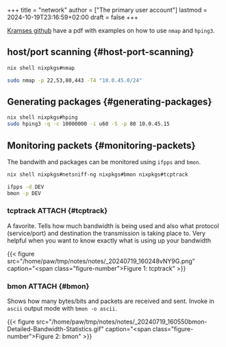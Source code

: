 +++
title = "network"
author = ["The primary user account"]
lastmod = 2024-10-19T23:16:59+02:00
draft = false
+++

[Kramses github](https://github.com/kramse/security-courses/blob/master/presentations/pentest/simulated-ddos-workshop/simulating-ddos-workshop-exercises.pdf) have a pdf with examples on how to use `nmap` and `hping3`.


## host/port scanning {#host-port-scanning}

```sh
nix shell nixpkgs#nmap

sudo nmap -p 22,53,80,443 -T4 "10.0.45.0/24"
```


## Generating packages {#generating-packages}

```sh
nix shell nixpkgs#hping
sudo hping3 -q -c 10000000 -i u60 -S -p 80 10.0.45.15
```


## Monitoring packets {#monitoring-packets}

The bandwith and packages can be monitored using `ifpps` and `bmon`.

```sh
nix shell nixpkgs#netsniff-ng nixpkgs#bmon nixpkgs#tcptrack

ifpps -d DEV
bmon -p DEV
```


### tcptrack <span class="tag"><span class="ATTACH">ATTACH</span></span> {#tcptrack}

A favorite. Tells how much bandwidth is being used and also what protocol (service/port) and destination the transmission is taking place to. Very helpful when you want to know exactly what is using up your bandwidth

{{< figure src="/home/paw/tmp/notes/notes/_20240719_160248vNY9G.png" caption="<span class=\"figure-number\">Figure 1: </span>tcptrack" >}}


### bmon <span class="tag"><span class="ATTACH">ATTACH</span></span> {#bmon}

Shows how many bytes/bits and packets are received and sent. Invoke in `ascii` output mode with `bmon -o ascii`.

{{< figure src="/home/paw/tmp/notes/notes/_20240719_160550bmon-Detailed-Bandwidth-Statistics.gif" caption="<span class=\"figure-number\">Figure 2: </span>bmon" >}}
